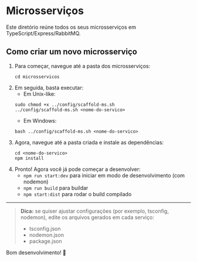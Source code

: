# Microsserviços

Este diretório reúne todos os seus microsserviços em TypeScript/Express/RabbitMQ.

## Como criar um novo microsserviço

1. Para começar, navegue até a pasta dos microsserviços:
    ```
    cd microsservicos
    ```
2. Em seguida, basta executar:
    - Em Unix-like:
    ```
    sudo chmod +x ../config/scaffold-ms.sh
    ../config/scaffold-ms.sh <nome-do-servico>
    ```
    - Em Windows:
    ```
    bash ../config/scaffold-ms.sh <nome-do-servico>
    ```
4. Agora, navegue até a pasta criada e instale as dependências:
    ```
    cd <nome-do-servico>
    npm install
    ```
5. Pronto! Agora você já pode começar a desenvolver:
   - ```npm run start:dev``` para iniciar em modo de desenvolvimento (com nodemon)
   - ```npm run build``` para buildar
   - ```npm start:dist``` para rodar o build compilado 

---

> **Dica:** se quiser ajustar configurações (por exemplo, tsconfig, nodemon), edite os arquivos gerados em cada serviço:
> - tsconfig.json
> - nodemon.json
> - package.json

Bom desenvolvimento! 🚀
